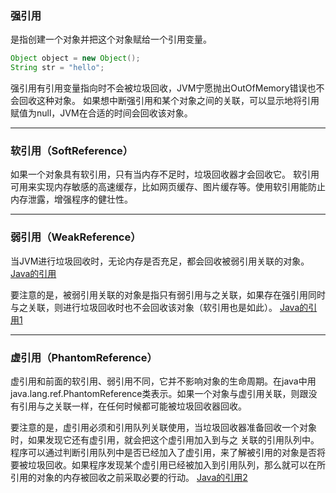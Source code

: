 ### 强引用
是指创建一个对象并把这个对象赋给一个引用变量。
``` java
Object object = new Object();
String str = "hello";
```
强引用有引用变量指向时不会被垃圾回收，JVM宁愿抛出OutOfMemory错误也不会回收这种对象。
如果想中断强引用和某个对象之间的关联，可以显示地将引用赋值为null，JVM在合适的时间会回收该对象。

***
### 软引用（SoftReference）
如果一个对象具有软引用，只有当内存不足时，垃圾回收器才会回收它。
软引用可用来实现内存敏感的高速缓存，比如网页缓存、图片缓存等。使用软引用能防止内存泄露，增强程序的健壮性。

***
### 弱引用（WeakReference）
当JVM进行垃圾回收时，无论内存是否充足，都会回收被弱引用关联的对象。
[Java的引用](file:////Users/mac/AndroidStudioProjects/DevLib/app/src/main/java/com/yxd/devlib/知识库/面试题/java基础/Java的引用.kt)

要注意的是，被弱引用关联的对象是指只有弱引用与之关联，如果存在强引用同时与之关联，则进行垃圾回收时也不会回收该对象（软引用也是如此）。
[Java的引用1](file:////Users/mac/AndroidStudioProjects/DevLib/app/src/main/java/com/yxd/devlib/知识库/面试题/java基础/Java的引用.kt)

***
### 虚引用（PhantomReference）
虚引用和前面的软引用、弱引用不同，它并不影响对象的生命周期。在java中用java.lang.ref.PhantomReference类表示。如果一个对象与虚引用关联，则跟没有引用与之关联一样，在任何时候都可能被垃圾回收器回收。

要注意的是，虚引用必须和引用队列关联使用，当垃圾回收器准备回收一个对象时，如果发现它还有虚引用，就会把这个虚引用加入到与之 关联的引用队列中。程序可以通过判断引用队列中是否已经加入了虚引用，来了解被引用的对象是否将要被垃圾回收。如果程序发现某个虚引用已经被加入到引用队列，那么就可以在所引用的对象的内存被回收之前采取必要的行动。
[Java的引用2](file:////Users/mac/AndroidStudioProjects/DevLib/app/src/main/java/com/yxd/devlib/知识库/面试题/java基础/Java的引用.kt)
